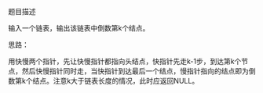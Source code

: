 题目描述

输入一个链表，输出该链表中倒数第k个结点。

思路：

用快慢两个指针，先让快慢指针都指向头结点，快指针先走k-1步，到达第k个节点，然后快慢指针同时走，当快指针到达最后一个结点，慢指针指向的结点即为倒数第k个结点。注意k大于链表长度的情况，此时应返回NULL。
